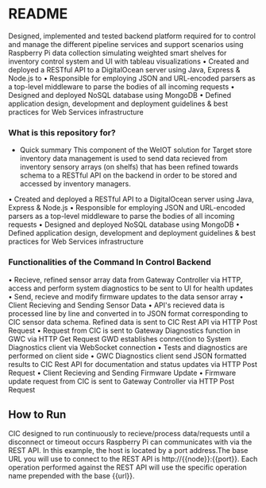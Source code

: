 # README #

Designed, implemented and tested backend platform required for to control and manage the different pipeline services and support scenarios using Raspberry Pi data collection simulating weighted smart shelves for inventory control system and UI with tableau visualizations
• Created and deployed a RESTful API to a DigitalOcean server using Java, Express & Node.js to
• Responsible for employing JSON and URL-encoded parsers as a top-level middleware to parse the bodies of all incoming requests
• Designed and deployed NoSQL database using MongoDB
• Defined application design, development and deployment guidelines & best practices for
Web Services infrastructure

### What is this repository for? ###

* Quick summary
This component of the WeIOT solution for Target store inventory data management is used to send data recieved from inventory sensory arrays (on shelfs) that has been refined towards schema to a RESTful API on the backend in order to be stored and accessed by inventory managers.

• Created and deployed a RESTful API to a DigitalOcean server using Java, Express & Node.js
• Responsible for employing JSON and URL-encoded parsers as a top-level middleware to parse the bodies of all incoming requests
• Designed and deployed NoSQL database using MongoDB
• Defined application design, development and deployment guidelines & best practices for
Web Services infrastructure

### Functionalities of the Command In Control Backend ###
• Recieve, refined sensor array data from Gateway Controller via HTTP, access
and perform system diagnostics to be sent to UI for health updates
• Send, recieve and modify firmware updates to the data sensor array
• Client Recieving and Sending Sensor Data
• API's recieved data is processed line by line and converted in to JSON format corresponding to CIC sensor data schema. Refined data is sent to CIC Rest API via HTTP Post Request
• Request from CIC is sent to Gateway Diagnostics function in GWC via HTTP Get Request
GWD establishes connection to System Diagnostics client via WebSocket connection
• Tests and diagnostics are performed on client side
• GWC Diagnostics client send JSON formatted results to CIC Rest API for documentation and status updates via HTTP Post Request
• Client Recieving and Sending Firmware Update
• Firmware update request from CIC is sent to Gateway Controller via HTTP Post Request

## How to Run ##

CIC designed to run continuously to recieve/process data/requests until a disconnect or timeout occurs
Raspberry Pi can communicates with via the REST API. In this example, the host is located by a port address.The base URL you will use to connect to the REST API is http://{{node}}:{{port}}. Each operation performed against the REST API will use the specific operation name prepended with the base {{url}}. 

